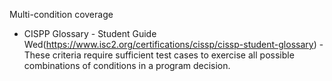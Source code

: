 Multi-condition coverage
- CISPP Glossary - Student Guide Wed(https://www.isc2.org/certifications/cissp/cissp-student-glossary)
  -These criteria require sufficient test cases to exercise all possible combinations of conditions in a program decision.
